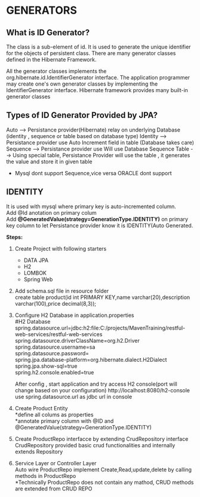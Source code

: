 # GENERATORS
## What is ID Generator?
The <generator> class is a sub-element of id. It is used to generate the unique identifier for the objects of persistent class. There are many generator classes defined in the Hibernate Framework.

All the generator classes implements the org.hibernate.id.IdentifierGenerator interface. The application programmer may create one's own generator classes by implementing the IdentifierGenerator interface. Hibernate framework provides many built-in generator classes

## Types of ID Generator Provided by JPA?
Auto	--> Persistance provider(Hibernate) relay on underlying Database (identity , sequence or table based on database type) 
Identity	--> Persistance provider use Auto Increment field in table (Database takes care)
Sequence	--> Persistance provider use Will use Database Sequence
Table	--> Using special table, Persistance Provider will use the table , it generates the value and store it in given table
* Mysql dont support Sequence,vice versa ORACLE dont support 

## IDENTITY
It is used with mysql where primary key is auto-incremented column. <br/>
Add @Id anotation on primary colum  <br/>
Add **@GeneratedValue(strategy=GenerationType.IDENTITY)** on primary key column to let Persistance provider know it is IDENTITY(Auto Generated. 

**Steps:**
1. Create Project with following starters<br/>
     - DATA JPA<br/>
     - H2<br/>
     - LOMBOK<br/>
     - Spring Web<br/>
     
  2. Add schema.sql file in resource folder <br/>
      create table product(id int PRIMARY KEY,name varchar(20),description varchar(100),price decimal(8,3));
      
  3. Configure H2 Database in application.properties <br/>
      #H2 Database <br/>
      spring.datasource.url=jdbc:h2:file:C:/projects/MavenTraining/restful-web-services/restful-web-services <br/>
      spring.datasource.driverClassName=org.h2.Driver <br/>
      spring.datasource.username=sa <br/>
      spring.datasource.password= <br/>
      spring.jpa.database-platform=org.hibernate.dialect.H2Dialect <br/>
      spring.jpa.show-sql=true <br/>
      spring.h2.console.enabled=true <br/>
      
      After config , start application and try access H2 console(port will change based on your configuration)
      http://localhost:8080/h2-console use spring.datasource.url as jdbc url in console
      
  4. Create Product Entity <br/>
      *define all colums as properties <br/>
      *annotate primary column with @ID and @GeneratedValue(strategy=GenerationType.IDENTITY) <br/>
      
  5. Create ProductRepo interfacce by extending CrudRepository interface <br/>
     CrudRepository provided basic crud functionalities and internally extends Repository
     
  6. Service Layer or Controller Layer <br/>
     Auto wire ProductRepo 
     implement Create,Read,update,delete by calling methods in ProductRepo <br/>
     *Technically ProductRepo does not contain any mathod, CRUD methods are extended from CRUD REPO
